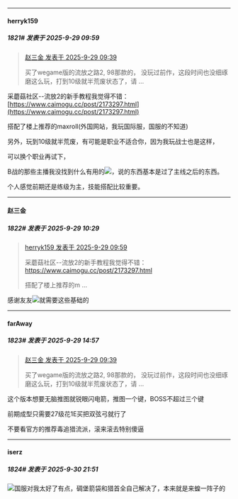 ﻿
*****

####  herryk159  
##### 1821#       发表于 2025-9-29 09:59

<blockquote><a href="httphttps://stage1st.com/2b/forum.php?mod=redirect&amp;goto=findpost&amp;pid=68504088&amp;ptid=2207788" target="_blank">赵三金 发表于 2025-9-29 09:39</a>

买了wegame版的流放之路2, 98那款的， 没玩过前作，这段时间也没细琢磨这么玩，打到10级就半荒废状态了，请 ...</blockquote>
采蘑菇社区--流放2的新手教程我觉得不错：[https://www.caimogu.cc/post/2173297.html](https://www.caimogu.cc/post/2173297.html)

搭配了楼上推荐的maxroll(外国网站，我玩国际服，国服的不知道)

另外，玩到10级就半荒废，有可能是职业不适合你，因为我玩战士也是这样，

可以换个职业再试下，

B战的那些主播我没找到什么有用的<img src="https://static.stage1st.com/image/smiley/face2017/002.png" referrerpolicy="no-referrer">，说的东西基本是过了主线之后的东西。

个人感觉前期还是练级为主，技能搭配比较重要。


*****

####  赵三金  
##### 1822#       发表于 2025-9-29 10:29

<blockquote><a href="httphttps://stage1st.com/2b/forum.php?mod=redirect&amp;goto=findpost&amp;pid=68504207&amp;ptid=2207788" target="_blank">herryk159 发表于 2025-9-29 09:59</a>

采蘑菇社区--流放2的新手教程我觉得不错：https://www.caimogu.cc/post/2173297.html

搭配了楼上推荐的m ...</blockquote>
感谢友友<img src="https://static.stage1st.com/image/smiley/face2017/045.png" referrerpolicy="no-referrer">就需要这些基础的


*****

####  farAway  
##### 1823#       发表于 2025-9-29 14:57

<blockquote><a href="httphttps://stage1st.com/2b/forum.php?mod=redirect&amp;goto=findpost&amp;pid=68504088&amp;ptid=2207788" target="_blank">赵三金 发表于 2025-9-29 09:39</a>

买了wegame版的流放之路2, 98那款的， 没玩过前作，这段时间也没细琢磨这么玩，打到10级就半荒废状态了，请 ...</blockquote>
这个版本想要无脑推图就锐眼闪电箭，推图一个键，BOSS不超过三个键

前期成型只需要27级花1E买把双弦弓就行了

不要看官方的推荐毒追猎流派，滚来滚去特别傻逼


*****

####  iserz  
##### 1824#       发表于 2025-9-30 21:51

<img src="https://static.stage1st.com/image/smiley/face2017/022.png" referrerpolicy="no-referrer">国服对我太好了有点，碉堡箭袋和猎首全自己解决了，本来就是来蝗一阵子的

